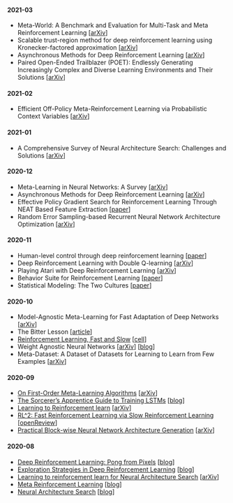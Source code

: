 #### 2021-03
- Meta-World: A Benchmark and Evaluation for Multi-Task and Meta Reinforcement Learning [[arXiv](https://arxiv.org/abs/1910.10897)]
- Scalable trust-region method for deep reinforcement learning using Kronecker-factored approximation [[arXiv](https://arxiv.org/abs/1708.05144)]
- Asynchronous Methods for Deep Reinforcement Learning [[arXiv](https://arxiv.org/abs/1602.01783)]
- Paired Open-Ended Trailblazer (POET): Endlessly Generating Increasingly Complex and Diverse Learning Environments and Their Solutions [[arXiv](https://arxiv.org/abs/1901.01753)]

#### 2021-02
- Efficient Off-Policy Meta-Reinforcement Learning via Probabilistic Context Variables [[arXiv](https://arxiv.org/abs/1903.08254)]

#### 2021-01
- A Comprehensive Survey of Neural Architecture Search: Challenges and Solutions [[arXiv](https://arxiv.org/abs/2006.02903)]

#### 2020-12
- Meta-Learning in Neural Networks: A Survey [[arXiv](https://arxiv.org/abs/2004.05439)]
- Asynchronous Methods for Deep Reinforcement Learning [[arXiv](https://arxiv.org/abs/1602.01783)]
- Effective Policy Gradient Search for Reinforcement Learning Through NEAT Based Feature Extraction [[paper](https://link.springer.com/chapter/10.1007/978-3-319-68759-9_39)]
- Random Error Sampling-based Recurrent Neural Network Architecture Optimization [[arXiv](https://arxiv.org/abs/1909.02425)]

#### 2020-11
- Human-level control through deep reinforcement learning [[paper](https://storage.googleapis.com/deepmind-media/dqn/DQNNaturePaper.pdf)]
- Deep Reinforcement Learning with Double Q-learning [[arXiv](https://arxiv.org/abs/1509.06461)]
- Playing Atari with Deep Reinforcement Learning [[arXiv](https://arxiv.org/abs/1312.5602)]
- Behavior Suite for Reinforcement Learning [[paper](https://arxiv.org/1908.03568)] 
- Statistical Modeling: The Two Cultures [[paper](http://www2.math.uu.se/~thulin/mm/breiman.pdf)]

#### 2020-10
- Model-Agnostic Meta-Learning for Fast Adaptation of Deep Networks [[arXiv](https://arxiv.org/abs/1703.03400)]
- The Bitter Lesson [[article](http://incompleteideas.net/IncIdeas/BitterLesson.html)]
- [Reinforcement Learning, Fast and Slow](notes/RL-fast-and-slow.md) [[cell](https://www.cell.com/trends/cognitive-sciences/fulltext/S1364-6613(19)30061-0)]
- Weight Agnostic Neural Networks [[arXiv](https://arxiv.org/abs/1906.04358)] [[blog](https://gomerudo.github.io/ml-summaries/2020/03/09/wanns/)]
- Meta-Dataset: A Dataset of Datasets for Learning to Learn from Few Examples [[arXiv](https://arxiv.org/abs/1903.03096)]

#### 2020-09
- [On First-Order Meta-Learning Algorithms](notes/First-order-meta-learning.md) [[arXiv](https://arxiv.org/abs/1801.02999)]
- [The Sorcerer’s Apprentice Guide to Training LSTMs](notes/Guide-to-training-LSTMs.md) [[blog](https://www.niklasschmidinger.com/posts/2020-09-09-lstm-tricks/)]
- [Learning to Reinforcement learn](notes/Learning-to-Reinforcement-learn.md) [[arXiv](https://arxiv.org/pdf/1611.05763.pdf)]
- [RL^2: Fast Reinforcement Learning via Slow Reinforcement Learning](notes/RL2-fast-rl-via-slow-rl.md) [[openReview](https://openreview.net/pdf?id=HkLXCE9lx)]
- [Practical Block-wise Neural Network Architecture Generation](notes/Block-NAS-generation.md) [[arXiv](https://arxiv.org/abs/1708.05552)]

#### 2020-08
- [Deep Reinforcement Learning: Pong from Pixels](notes/DRL-pong-from-pixels.md) [[blog](http://karpathy.github.io/2016/05/31/rl/)]
- [Exploration Strategies in Deep Reinforcement Learning](notes/Exploration-strats-in-DRL.md) [[blog](https://lilianweng.github.io/lil-log/2020/06/07/exploration-strategies-in-deep-reinforcement-learning.html)]
- [Learning to reinforcement learn for Neural Architecture Search](notes/Learn-2-learn-NAS.md) [[arXiv](https://arxiv.org/abs/1911.03769)]
- [Meta Reinforcement Learning](notes/MetaRL-lilian-blog.md) [[blog](https://lilianweng.github.io/lil-log/2019/06/23/meta-reinforcement-learning.html)]
- [Neural Architecture Search](notes/NAS-lilian-blog.md) [[blog](https://lilianweng.github.io/lil-log/2020/08/06/neural-architecture-search.html)]
